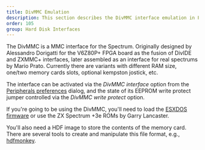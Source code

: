 ```yaml
---
title: DivMMC Emulation
description: This section describes the DivMMC interface emulation in Fuse.
order: 105
group: Hard Disk Interfaces
---
```


The DivMMC is a MMC interface for the Spectrum. Originally designed by
Alessandro Dorigatti for the V6Z80P+ FPGA board as the fusion of DivIDE and
ZXMMC+ interfaces, later assembled as an interface for real spectrums by Mario
Prato. Currently there are variants with different RAM size, one/two memory
cards slots, optional kempston jostick, etc.

The interface can be activated via the *DivMMC interface* option from the
[Peripherals preferences](peripherals.html) dialog, and the state of its EEPROM
write protect jumper controlled via the *DivMMC write protect* option.

If you're going to be using the DivMMC, you'll need to load the
[ESXDOS firmware](http://www.esxdos.org/) or use the ZX Spectrum +3e ROMs by
Garry Lancaster.

You'll also need a HDF image to store the contents of the memory card. There are
several tools to create and manipulate this file format, e.g.,
[hdfmonkey](https://github.com/gasman/hdfmonkey).
